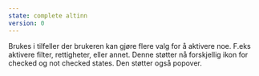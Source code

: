 ```yaml
---
state: complete altinn
version: 0
---
```

Brukes i tilfeller der brukeren kan gjøre flere valg for å aktivere noe. F.eks aktivere filter, rettigheter, eller annet.  Denne støtter nå forskjellig ikon for checked og not checked states. Den støtter også popover.
